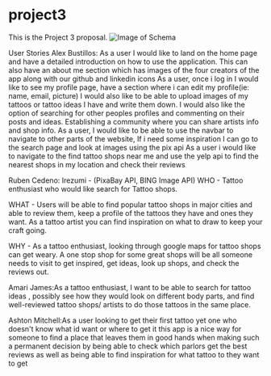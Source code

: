 # project3
This is the Project 3 proposal.
![Image of Schema](https://i.imgur.com/Nn92kCU.png)

User Stories
Alex Bustillos: As a user I would like to land on the home page and have a detailed introduction on how to use the application. This can also have an about me section which has images of the four creators of the app along with our github and linkedin icons
As a user, once i log in I would like to see my profile page, have a section where i can edit my profile(ie: name, email, picture) I would also like to be able to upload images of my tattoos or tattoo ideas I have and write them down. I would also like the option of searching for other peoples profiles and commenting on their posts and ideas. Establishing a community where you can share artists info and shop info.
As a user, I would like to be able to use the navbar to navigate to other parts of the website, If i need some inspiration I can go to the search page and look at images using the pix api
As a user i would like to navigate to the find tattoo shops near me and use the yelp api to find the nearest shops in my location and check their reviews

Ruben Cedeno: Irezumi - (PixaBay API, BING Image API)
WHO - Tattoo enthusiast who would like search for Tattoo shops. 

WHAT - Users will be able to find popular tattoo shops in major cities and able to review them, keep a profile of the tattoos they have and ones they want. As a tattoo artist you can find inspiration on what to draw to keep your craft going.

WHY - As a tattoo enthusiast, looking through google maps for tattoo shops can get weary. A one stop shop for some great shops will be all someone needs to visit to get inspired, get ideas, look up shops, and check the reviews out.

Amari James:As a tattoo enthusiast, I want to be able to search for tattoo ideas , possibly see how they would look on different body parts, and find well-reviewed tattoo shops/ artists to do those tattoos in the same place.

Ashton Mitchell:As a user looking to get their first tattoo yet one who doesn't know what id want or where to get it this app is a nice way for someone to find a place that leaves them in good hands when making such a permanent decision by being able to check which parlors get the best reviews as well as being able to find inspiration for what tattoo to they want to get
